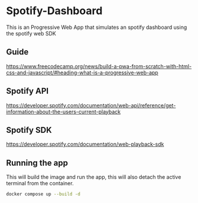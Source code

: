 # Spotify-Dashboard

This is an Progressive Web App that simulates an spotify dashboard using the spotify web SDK

## Guide

<https://www.freecodecamp.org/news/build-a-pwa-from-scratch-with-html-css-and-javascript/#heading-what-is-a-progressive-web-app>

## Spotify API

<https://developer.spotify.com/documentation/web-api/reference/get-information-about-the-users-current-playback>

## Spotify SDK

<https://developer.spotify.com/documentation/web-playback-sdk>

## Running the app

This will build the image and run the app, this will also detach the active terminal from the container.

```bash
docker compose up --build -d
```
